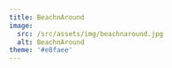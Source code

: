 ```yaml
---
title: BeachnAround
image:
  src: /src/assets/img/beachnaround.jpg
  alt: BeachnAround
theme: '#e8faee'
---
```

